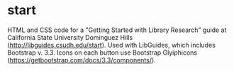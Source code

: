 # start
HTML and CSS code for a "Getting Started with Library Research" guide at California State University Dominguez Hills (http://libguides.csudh.edu/start). Used with LibGuides, which includes Bootstrap v. 3.3. Icons on each button use Bootstrap Glyiphicons (https://getbootstrap.com/docs/3.3/components/). 
